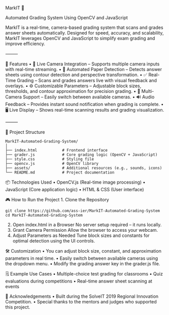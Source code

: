 MarkIT 🎯

Automated Grading System Using OpenCV and JavaScript

MarkIT is a real-time, camera-based grading system that scans and grades answer sheets automatically. Designed for speed, accuracy, and scalability, MarkIT leverages OpenCV and JavaScript to simplify exam grading and improve efficiency.

⸻

🚀 Features
	•	🎥 Live Camera Integration – Supports multiple camera inputs with real-time streaming.
	•	📝 Automated Paper Detection – Detects answer sheets using contour detection and perspective transformation.
	•	✅ Real-Time Grading – Scans and grades answers live with visual feedback and overlays.
	•	⚙️ Customizable Parameters – Adjustable block sizes, thresholds, and contour approximation for precision grading.
	•	🔄 Multi-Camera Support – Easily switch between available cameras.
	•	🔊 Audio Feedback – Provides instant sound notification when grading is complete.
	•	🖥️ Live Display – Shows real-time scanning results and grading visualization.

⸻

📂 Project Structure
```text 
MarkIT-Automated-Grading-System/
│
├── index.html           # Frontend interface
├── grader.js            # Core grading logic (OpenCV + JavaScript)
├── style.css            # Styling file
├── opencv.js            # OpenCV library
├── assets/              # Additional resources (e.g., sounds, icons)
└── README.md            # Project documentation
```
📦 Technologies Used
	•	OpenCV.js (Real-time image processing)
	•	JavaScript (Core application logic)
	•	HTML & CSS (User interface)
 
🎮 How to Run the Project
	1.	Clone the Repository
 ```text
git clone https://github.com/ass-ier/MarkIT-Automated-Grading-System
cd MarkIT-Automated-Grading-System
```
  2.  Open index.html in a Browser
      No server setup required – it runs locally.
  3.	Grant Camera Permission
      Allow the browser to access your webcam.
  4.	Adjust Parameters as Needed
      Tune block sizes and constants for optimal detection using the UI controls.

🛠️ Customization
	•	You can adjust block size, constant, and approximation parameters in real time.
	•	Easily switch between available cameras using the dropdown menu.
	•	Modify the grading answer key in the grader.js file.
 
 🗒️ Example Use Cases
	•	Multiple-choice test grading for classrooms
	•	Quiz evaluations during competitions
	•	Real-time answer sheet scanning at events

 📢 Acknowledgements
	•	Built during the SolveIT 2019 Regional Innovation Competition.
	•	Special thanks to the mentors and judges who supported this project.

 

 
